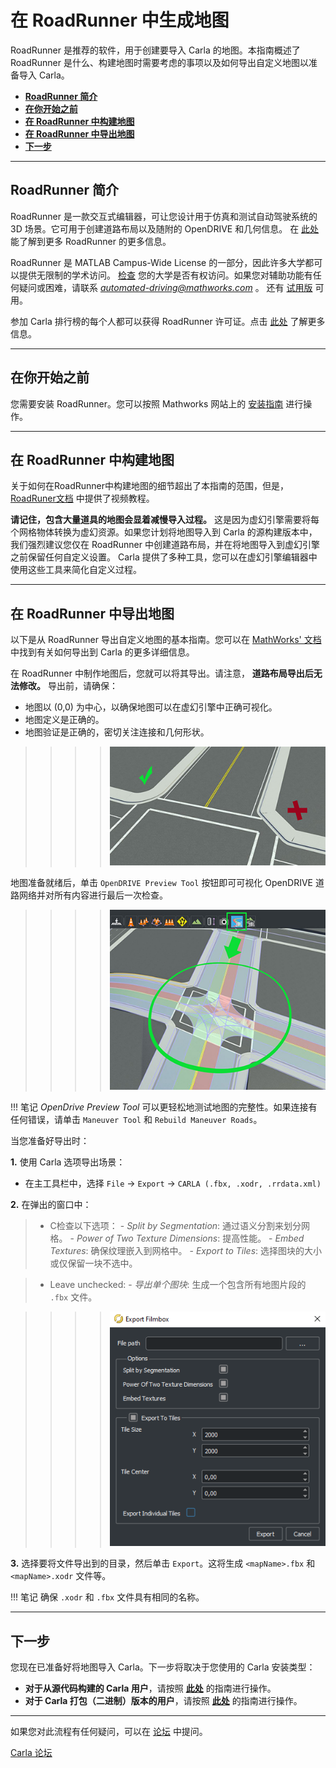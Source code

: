 # 在 RoadRunner 中生成地图

RoadRunner 是推荐的软件，用于创建要导入 Carla 的地图。本指南概述了 RoadRunner 是什么、构建地图时需要考虑的事项以及如何导出自定义地图以准备导入 Carla。

- [__RoadRunner 简介__](#introduction-to-roadrunner)
- [__在你开始之前__](#before-you-start)
- [__在 RoadRunner 中构建地图__](#build-a-map-in-roadrunner)
- [__在 RoadRunner 中导出地图__](#export-a-map-in-roadrunner)
- [__下一步__](#next-steps)
---
## RoadRunner 简介

RoadRunner 是一款交互式编辑器，可让您设计用于仿真和测试自动驾驶系统的 3D 场景。它可用于创建道路布局以及随附的 OpenDRIVE 和几何信息。 在 [此处][rr_home] 能了解到更多 RoadRunner 的更多信息。

RoadRunner 是 MATLAB Campus-Wide License 的一部分，因此许多大学都可以提供无限制的学术访问。 [检查][rr_eligibility] 您的大学是否有权访问。如果您对辅助功能有任何疑问或困难，请联系 *automated-driving@mathworks.com* 。 还有 [试用版][rr_trial_version] 可用。

参加 Carla 排行榜的每个人都可以获得 RoadRunner 许可证。点击 [此处][rr_leaderboard] 了解更多信息。

[rr_home]: https://www.mathworks.com/products/roadrunner.html
[rr_trial_version]: https://www.mathworks.com/products/roadrunner.html
[rr_eligibility]: https://www.mathworks.com/academia/tah-support-program/eligibility.html
[rr_leaderboard]: https://www.mathworks.com/academia/student-competitions/carla-autonomous-driving-challenge.html

---
## 在你开始之前

您需要安装 RoadRunner。您可以按照 Mathworks 网站上的 [安装指南][rr_docs] 进行操作。   

[rr_docs]: https://www.mathworks.com/help/roadrunner/ug/install-and-activate-roadrunner.html

---

## 在 RoadRunner 中构建地图

关于如何在RoadRunner中构建地图的细节超出了本指南的范围，但是， [RoadRuner文档][rr_tutorials] 中提供了视频教程。

__请记住，包含大量道具的地图会显着减慢导入过程。__ 这是因为虚幻引擎需要将每个网格物体转换为虚幻资源。如果您计划将地图导入到 Carla 的源构建版本中，我们强烈建议您仅在 RoadRunner 中创建道路布局，并在将地图导入到虚幻引擎之前保留任何自定义设置。 Carla 提供了多种工具，您可以在虚幻引擎编辑器中使用这些工具来简化自定义过程。

---

## 在 RoadRunner 中导出地图

[rr_tutorials]: https://www.mathworks.com/support/search.html?fq=asset_type_name:video%20category:roadrunner/index&page=1&s_tid=CRUX_topnav

以下是从 RoadRunner 导出自定义地图的基本指南。您可以在 [MathWorks' 文档][exportlink] 中找到有关如何导出到 Carla 的更多详细信息。

[exportlink]: https://www.mathworks.com/help/roadrunner/ug/Exporting-to-CARLA.html

在 RoadRunner 中制作地图后，您就可以将其导出。请注意， __道路布局导出后无法修改。__ 导出前，请确保：

- 地图以 (0,0) 为中心，以确保地图可以在虚幻引擎中正确可视化。
- 地图定义是正确的。
- 地图验证是正确的，密切关注连接和几何形状。


>>>>![CheckGeometry](./img/check_geometry.jpg)

地图准备就绪后，单击 `OpenDRIVE Preview Tool` 按钮即可可视化 OpenDRIVE 道路网络并对所有内容进行最后一次检查。

>>>>![checkopen](./img/check_open.jpg)

!!! 笔记
    _OpenDrive Preview Tool_ 可以更轻松地测试地图的完整性。如果连接有任何错误，请单击 `Maneuver Tool` 和 `Rebuild Maneuver Roads`。

当您准备好导出时：

__1.__ 使用 Carla 选项导出场景：

  - 在主工具栏中，选择 `File` -> `Export` -> `CARLA (.fbx, .xodr, .rrdata.xml)`

__2.__ 在弹出的窗口中：

>- C检查以下选项：
    - _Split by Segmentation_: 通过语义分割来划分网格。
    - _Power of Two Texture Dimensions_: 提高性能。
    - _Embed Textures_: 确保纹理嵌入到网格中。
    - _Export to Tiles_: 选择图块的大小或仅保留一块不选中。

>- Leave unchecked:
    - _导出单个图块_: 生成一个包含所有地图片段的 `.fbx` 文件。

>>>>![roadrunner_export](./img/roadrunner_export.png)

__3.__ 选择要将文件导出到的目录，然后单击 `Export`。这将生成 `<mapName>.fbx` 和 `<mapName>.xodr`  文件等。
  
!!! 笔记
    确保 `.xodr` 和 `.fbx` 文件具有相同的名称。

---

## 下一步

您现在已准备好将地图导入 Carla。下一步将取决于您使用的 Carla 安装类型：

* __对于从源代码构建的 Carla 用户__，请按照 [__此处__](tuto_M_add_map_source.md) 的指南进行操作。
* __对于 Carla 打包（二进制）版本的用户__，请按照 [__此处__](tuto_M_add_map_package.md) 的指南进行操作。

---

如果您对此流程有任何疑问，可以在 [论坛](https://github.com/carla-simulator/carla/discussions) 中提问。

<div class="build-buttons">
<p>
<a href="https://github.com/carla-simulator/carla/discussions" target="_blank" class="btn btn-neutral" title="跳转至 Carla 论坛">
Carla 论坛</a>
</p>
</div>